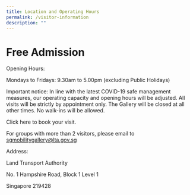 ```yaml
---
title: Location and Operating Hours
permalink: /visitor-information
description: ""
---
```

# Free Admission
Opening Hours:

Mondays to Fridays: 9.30am to 5.00pm (excluding Public Holidays)

Important notice: In line with the latest COVID-19 safe management measures, our operating capacity and opening hours will be adjusted. All visits will be strictly by appointment only. The Gallery will be closed at all other times. No walk-ins will be allowed.

Click here to book your visit.

For groups with more than 2 visitors, please email to sgmobilitygallery@lta.gov.sg

Address:

Land Transport Authority

No. 1 Hampshire Road, Block 1 Level 1

Singapore 219428